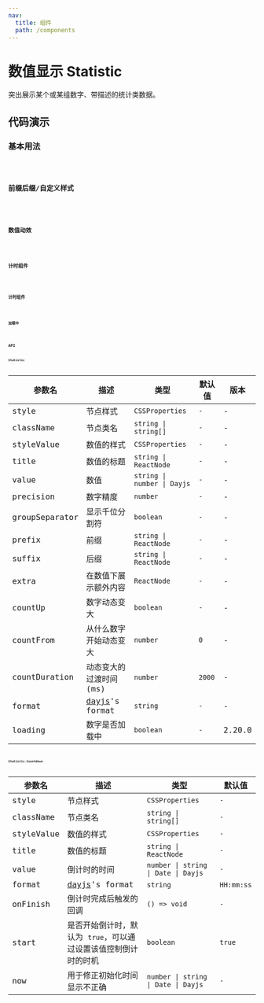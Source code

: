 ```yaml
---
nav:
  title: 组件
  path: /components
---
```


# 数值显示 Statistic

突出展示某个或某组数字、带描述的统计类数据。

## 代码演示

### 基本用法

<code src="./__demo__/basic.demo.tsx" />

### 前缀后缀/自定义样式

<code src="./__demo__/prefix_suffix.demo.tsx" />

### 数值动效

<code src="./__demo__/countUp.demo.tsx" />

### 计时组件

<code src="./__demo__/countdown.demo.tsx" />

### 计时组件

<code src="./__demo__/time.demo.tsx" />

### 加载中

<code src="./__demo__/loading.demo.tsx" />

## API

### Statistic

|参数名|描述|类型|默认值|版本|
|---|---|---|---|---|
|style|节点样式|`CSSProperties`|`-`|-|
|className|节点类名|`string \| string[]`|`-`|-|
|styleValue|数值的样式|`CSSProperties`|`-`|-|
|title|数值的标题|`string \| ReactNode`|`-`|-|
|value|数值|`string \| number \| Dayjs`|`-`|-|
|precision|数字精度|`number`|`-`|-|
|groupSeparator|显示千位分割符|`boolean`|`-`|-|
|prefix|前缀|`string \| ReactNode`|`-`|-|
|suffix|后缀|`string \| ReactNode`|`-`|-|
|extra|在数值下展示额外内容|`ReactNode`|`-`|-|
|countUp|数字动态变大|`boolean`|`-`|-|
|countFrom|从什么数字开始动态变大|`number`|`0`|-|
|countDuration|动态变大的过渡时间 (ms)|`number`|`2000`|-|
|format|[dayjs](https://github.com/iamkun/dayjs)'s format|`string`|`-`|-|
|loading|数字是否加载中|`boolean`|`-`|2.20.0|

### Statistic.Countdown

|参数名|描述|类型|默认值|
|---|---|---|---|
|style|节点样式|`CSSProperties`|`-`|
|className|节点类名|`string \| string[]`|`-`|
|styleValue|数值的样式|`CSSProperties`|`-`|
|title|数值的标题|`string \| ReactNode`|`-`|
|value|倒计时的时间|`number \| string \| Date \| Dayjs`|`-`|
|format|[dayjs](https://github.com/iamkun/dayjs)'s format|`string`|`HH:mm:ss`|
|onFinish|倒计时完成后触发的回调|`() => void`|`-`|
|start|是否开始倒计时，默认为 `true`，可以通过设置该值控制倒计时的时机|`boolean`|`true`|
|now|用于修正初始化时间显示不正确|`number \| string \| Date \| Dayjs`|`-`|
